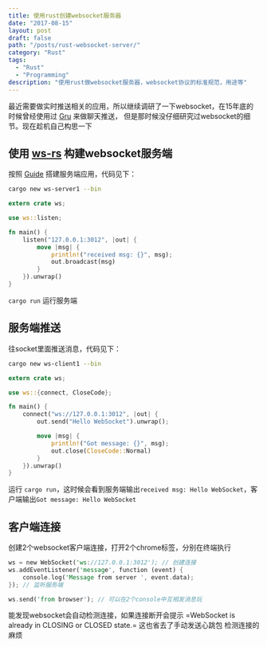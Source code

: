 ```yaml
---
title: 使用rust创建websocket服务器
date: "2017-08-15"
layout: post
draft: false
path: "/posts/rust-websocket-server/"
category: "Rust"
tags:
  - "Rust"
  - "Programming"
description: "使用rust做websocket服务器，websocket协议的标准规范，用途等"
---
```


最近需要做实时推送相关的应用，所以继续调研了一下websocket，在15年底的时候曾经使用过 [Gru](https://github.com/sumory/gru) 来做聊天推送，
但是那时候没仔细研究过websocket的细节。现在趁机自己构思一下

## 使用 [ws-rs](https://github.com/housleyjk/ws-rs) 构建websocket服务端
按照 [Guide](https://ws-rs.org/guide) 搭建服务端应用，代码见下：
```bash
cargo new ws-server1 --bin
```

```rust
extern crate ws;

use ws::listen;

fn main() {
    listen("127.0.0.1:3012", |out| {
        move |msg| {
            println!("received msg: {}", msg);
            out.broadcast(msg)
        }
    }).unwrap()
}
```

`cargo run` 运行服务端

## 服务端推送
往socket里面推送消息，代码见下：
```bash
cargo new ws-client1 --bin
```

```rust
extern crate ws;

use ws::{connect, CloseCode};

fn main() {
    connect("ws://127.0.0.1:3012", |out| {
        out.send("Hello WebSocket").unwrap();

        move |msg| {
            println!("Got message: {}", msg);
            out.close(CloseCode::Normal)
        }
    }).unwrap()
}
```

运行 `cargo run`，这时候会看到服务端输出`received msg: Hello WebSocket`，客户端输出`Got message: Hello WebSocket`

## 客户端连接
创建2个websocket客户端连接，打开2个chrome标签，分别在终端执行
```rust
ws = new WebSocket('ws://127.0.0.1:3012'); // 创建连接
ws.addEventListener('message', function (event) {
    console.log('Message from server ', event.data);
}); // 监听服务端

ws.send('from browser'); // 可以在2个console中互相发消息玩
```

能发现websocket会自动检测连接，如果连接断开会提示 =WebSocket is already in CLOSING or CLOSED state.= 这也省去了手动发送心跳包
检测连接的麻烦

